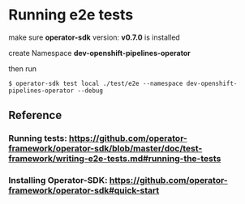 # Running e2e tests

make sure **operator-sdk** version: **v0.7.0**
is installed

create Namespace **dev-openshift-pipelines-operator**

then run
```
$ operator-sdk test local ./test/e2e --namespace dev-openshift-pipelines-operator --debug
```

## Reference

### Running tests: https://github.com/operator-framework/operator-sdk/blob/master/doc/test-framework/writing-e2e-tests.md#running-the-tests

### Installing Operator-SDK: https://github.com/operator-framework/operator-sdk#quick-start
